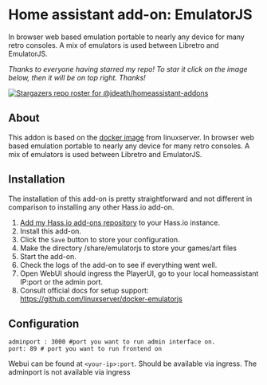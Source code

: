 # Home assistant add-on: EmulatorJS
 In browser web based emulation portable to nearly any device for many retro consoles. A mix of emulators is used between Libretro and EmulatorJS.
 
 
_Thanks to everyone having starred my repo! To star it click on the image below, then it will be on top right. Thanks!_

[![Stargazers repo roster for @jdeath/homeassistant-addons](https://reporoster.com/stars/jdeath/homeassistant-addons)](https://github.com/jdeath/homeassistant-addons/stargazers)

## About

This addon is based on the [docker image](https://github.com/linuxserver/docker-emulatorjs) from linuxserver. In browser web based emulation portable to nearly any device for many retro consoles. A mix of emulators is used between Libretro and EmulatorJS.

## Installation

The installation of this add-on is pretty straightforward and not different in
comparison to installing any other Hass.io add-on.

1. [Add my Hass.io add-ons repository][repository] to your Hass.io instance.
1. Install this add-on.
1. Click the `Save` button to store your configuration.
1. Make the directory /share/emulatorjs to store your games/art files
1. Start the add-on.
1. Check the logs of the add-on to see if everything went well.
1. Open WebUI should ingress the PlayerUI, go to your local homeassistant IP:port or the admin port.
1. Consult official docs for setup support: https://github.com/linuxserver/docker-emulatorjs

## Configuration

```
adminport : 3000 #port you want to run admin interface on.
port: 89 # port you want to run frontend on
```

Webui can be found at `<your-ip>:port`. Should be available via ingress. The adminport is not available via ingress

[repository]: https://github.com/jdeath/homeassistant-addons
